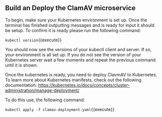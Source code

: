 ## Build an Deploy the ClamAV microservice

To begin, make sure your Kubernetes environment is set up. Once the terminal has finished outputting messages and is ready for input it should be setup. To confirm it is ready please run the following command:

`kubectl version`{{execute}}

You should now see the versions of your kubectl client and server. If so, your environment is all set up. If you do not see the version of your Kubernetes server wait a few moments and repeat the previous command until it is shown.
 

Once the kubernetes is ready, you need to deploy ClavmAV to Kubernetes. To learn more about Kubernetes manifests, check out the following documentation: https://kubernetes.io/docs/concepts/cluster-administration/manage-deployment/

To do this use, the following command:

`kubectl apply -f clamav-deployment.yaml`{{execute}}